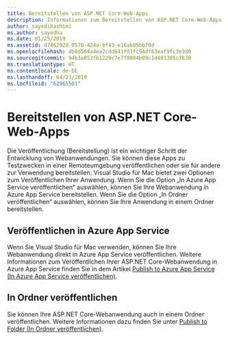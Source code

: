 ```yaml
---
title: Bereitstellen von ASP.NET Core-Web-Apps
description: Informationen zum Bereitstellen von ASP.NET Core-Web-Apps in Visual Studio für Mac.
author: sayedihashimi
ms.author: sayedha
ms.date: 01/25/2019
ms.assetid: d746292d-0570-424a-bf43-e16ab85bbf0d
ms.openlocfilehash: db0d564a4ea2cdd641f03fc94df63eaf9fc3e3d0
ms.sourcegitcommit: 94b3a052fb1229c7e7f8804b09c1d403385c7630
ms.translationtype: HT
ms.contentlocale: de-DE
ms.lasthandoff: 04/23/2019
ms.locfileid: "62965501"
---
```

# <a name="aspnet-core-web-app-deployment"></a>Bereitstellen von ASP.NET Core-Web-Apps

Die Veröffentlichung (Bereitstellung) ist ein wichtiger Schritt der Entwicklung von Webanwendungen. Sie können diese Apps zu Testzwecken in einer Remoteumgebung veröffentlichen oder sie für andere zur Verwendung bereitstellen. Visual Studio für Mac bietet zwei Optionen zum Veröffentlichen Ihrer Anwendung. Wenn Sie die Option „In Azure App Service veröffentlichen“ auswählen, können Sie Ihre Webanwendung in Azure App Service bereitstellen. Wenn Sie die Option „In Ordner veröffentlichen“ auswählen, können Sie Ihre Anwendung in einem Ordner bereitstellen.

## <a name="publish-to-azure-app-service"></a>Veröffentlichen in Azure App Service

Wenn Sie Visual Studio für Mac verwenden, können Sie Ihre Webanwendung direkt in Azure App Service veröffentlichen. Weitere Informationen zum Veröffentlichen Ihrer ASP.NET Core-Webanwendung in Azure App Service finden Sie in dem Artikel [Publish to Azure App Service (In Azure App Service veröffentlichen)](publish-app-svc.md).

## <a name="publish-to-folder"></a>In Ordner veröffentlichen

Sie können Ihre ASP.NET Core-Webanwendung auch in einem Ordner veröffentlichen. Weitere Informationen dazu finden Sie unter [Publish to Folder (In Ordner veröffentlichen)](publish-folder.md).